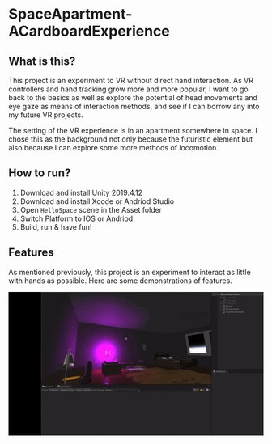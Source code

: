 # SpaceApartment-ACardboardExperience

## What is this? ##
This project is an experiment to VR without direct hand interaction. As VR controllers and hand tracking grow more and more popular, I want to go back to the basics as well as explore the potential of head movements and eye gaze as means of interaction methods, and see if I can borrow any into my future VR projects. 

The setting of the VR experience is in an apartment somewhere in space. I chose this as the background not only because the futuristic element but also because I can explore some more methods of locomotion. 

## How to run? ##
1. Download and install Unity 2019.4.12
2. Download and install Xcode or Andriod Studio
3. Open `HelloSpace` scene in the Asset folder
4. Switch Platform to IOS or Andriod
5. Build, run & have fun! 


## Features ## 
As mentioned previously, this project is an experiment to interact as little with hands as possible. Here are some demonstrations of features.

![Gaze System](\Docs\gazesystem.gif) 


